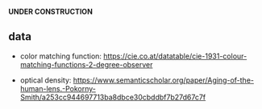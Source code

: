 **UNDER CONSTRUCTION**

## data

- color matching function: https://cie.co.at/datatable/cie-1931-colour-matching-functions-2-degree-observer

- optical density: https://www.semanticscholar.org/paper/Aging-of-the-human-lens.-Pokorny-Smith/a253cc944697713ba8dbce30cbddbf7b27d67c7f
